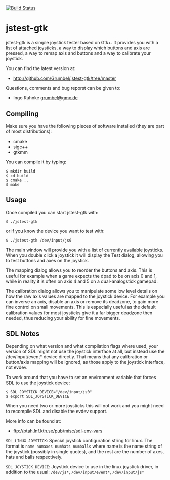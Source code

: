 [![Build Status](https://travis-ci.org/Grumbel/jstest-gtk.svg?branch=master)](https://travis-ci.org/Grumbel/jstest-gtk)

jstest-gtk
==========

jstest-gtk is a simple joystick tester based on Gtk+. It provides you
with a list of attached joysticks, a way to display which buttons and
axis are pressed, a way to remap axis and buttons and a way to
calibrate your joystick.

You can find the latest version at:

 * http://github.com/Grumbel/jstest-gtk/tree/master

Questions, comments and bug reporst can be given to:

 * Ingo Ruhnke <grumbel@gmx.de>


Compiling
---------

Make sure you have the following pieces of software installed (they
are part of most distributions):

 * cmake
 * sigc++
 * gtkmm

You can compile it by typing:

    $ mkdir build
    $ cd build
    $ cmake ..
    $ make


Usage
-----

Once compiled you can start jstest-gtk with:

    $ ./jstest-gtk

or if you know the device you want to test with:

    $ ./jstest-gtk /dev/input/js0

The main window will provide you with a list of currently available
joysticks. When you double click a joystick it will display the Test
dialog, allowing you to test buttons and axes on the joystick.

The mapping dialog allows you to reorder the buttons and axis. This is
useful for example when a game expects the dpad to be on axis 0 and 1,
while in reality it is often on axis 4 and 5 on a dual-analogstick
gamepad.

The calibration dialog allows you to manipulate some low level details
on how the raw axis values are mapped to the joystick device. For
example you can inverse an axis, disable an axis or remove its
deadzone, to gain more fine control on small movements. This is
especially useful as the default calibration values for most joysticks
give it a far bigger deadzone then needed, thus reducing your ability
for fine movements.


SDL Notes
---------

Depending on what version and what compilation flags where used, your
version of SDL might not use the joystick interface at all, but
instead use the /dev/input/event* device directly. That means that any
calibration or button/axis mapping will be ignored, as those apply to
the joystick interface, not evdev.

To work around that you have to set an environment variable that
forces SDL to use the joystick device:

    $ SDL_JOYSTICK_DEVICE="/dev/input/js0"
    $ export SDL_JOYSTICK_DEVICE

When you need two or more joysticks this will not work and you might
need to recompile SDL and disable the evdev support.

More info can be found at:

 * ftp://ptah.lnf.kth.se/pub/misc/sdl-env-vars

`SDL_LINUX_JOYSTICK`:
  Special joystick configuration string for linux. The format is
  `name numaxes numhats numballs`
  where name is the name string of the joystick (possibly in single
  quotes), and the rest are the number of axes, hats and balls
  respectively.

`SDL_JOYSTICK_DEVICE`:
  Joystick device to use in the linux joystick driver, in addition to
  the usual: `/dev/js*`, `/dev/input/event*`, `/dev/input/js*`
